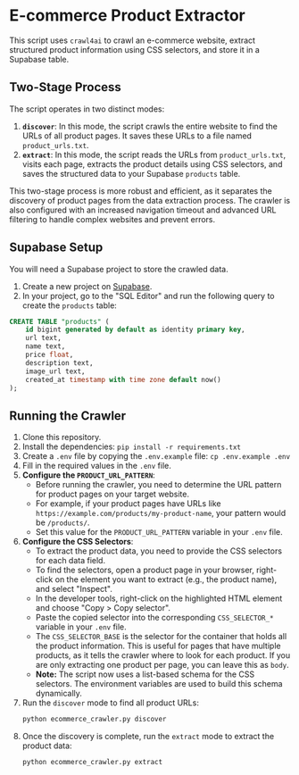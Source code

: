 # E-commerce Product Extractor

This script uses `crawl4ai` to crawl an e-commerce website, extract structured product information using CSS selectors, and store it in a Supabase table.

## Two-Stage Process

The script operates in two distinct modes:

1.  **`discover`**: In this mode, the script crawls the entire website to find the URLs of all product pages. It saves these URLs to a file named `product_urls.txt`.
2.  **`extract`**: In this mode, the script reads the URLs from `product_urls.txt`, visits each page, extracts the product details using CSS selectors, and saves the structured data to your Supabase `products` table.

This two-stage process is more robust and efficient, as it separates the discovery of product pages from the data extraction process. The crawler is also configured with an increased navigation timeout and advanced URL filtering to handle complex websites and prevent errors.

## Supabase Setup

You will need a Supabase project to store the crawled data.

1.  Create a new project on [Supabase](https://supabase.com/).
2.  In your project, go to the "SQL Editor" and run the following query to create the `products` table:

```sql
CREATE TABLE "products" (
    id bigint generated by default as identity primary key,
    url text,
    name text,
    price float,
    description text,
    image_url text,
    created_at timestamp with time zone default now()
);
```

## Running the Crawler

1.  Clone this repository.
2.  Install the dependencies: `pip install -r requirements.txt`
3.  Create a `.env` file by copying the `.env.example` file: `cp .env.example .env`
4.  Fill in the required values in the `.env` file.
5.  **Configure the `PRODUCT_URL_PATTERN`**:
    -   Before running the crawler, you need to determine the URL pattern for product pages on your target website.
    -   For example, if your product pages have URLs like `https://example.com/products/my-product-name`, your pattern would be `/products/`.
    -   Set this value for the `PRODUCT_URL_PATTERN` variable in your `.env` file.
6.  **Configure the CSS Selectors**:
    -   To extract the product data, you need to provide the CSS selectors for each data field.
    -   To find the selectors, open a product page in your browser, right-click on the element you want to extract (e.g., the product name), and select "Inspect".
    -   In the developer tools, right-click on the highlighted HTML element and choose "Copy > Copy selector".
    -   Paste the copied selector into the corresponding `CSS_SELECTOR_*` variable in your `.env` file.
    -   The `CSS_SELECTOR_BASE` is the selector for the container that holds all the product information. This is useful for pages that have multiple products, as it tells the crawler where to look for each product. If you are only extracting one product per page, you can leave this as `body`.
    -   **Note:** The script now uses a list-based schema for the CSS selectors. The environment variables are used to build this schema dynamically.
7.  Run the `discover` mode to find all product URLs:
    ```bash
    python ecommerce_crawler.py discover
    ```
8.  Once the discovery is complete, run the `extract` mode to extract the product data:
    ```bash
    python ecommerce_crawler.py extract
    ```